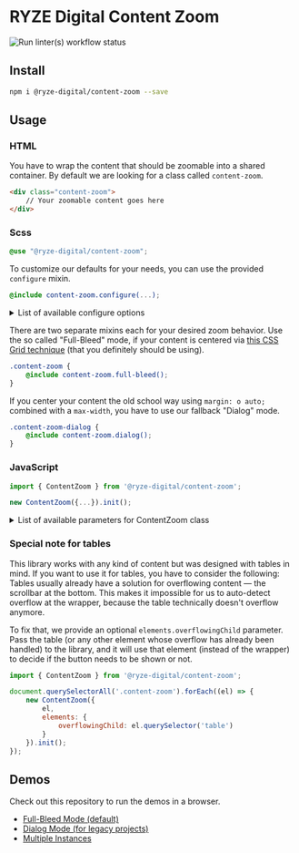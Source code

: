 # RYZE Digital Content Zoom

![Run linter(s) workflow status](https://github.com/ryze-digital/content-zoom/actions/workflows/run-lint.yml/badge.svg)

## Install

```sh
npm i @ryze-digital/content-zoom --save
```

## Usage

### HTML

You have to wrap the content that should be zoomable into a shared container. By default we are looking for a class
called `content-zoom`.

```html
<div class="content-zoom">
    // Your zoomable content goes here
</div>
```

### Scss

```scss
@use "@ryze-digital/content-zoom";
```

To customize our defaults for your needs, you can use the provided `configure` mixin.

```scss
@include content-zoom.configure(...);
```

<details>
<summary>List of available configure options</summary>

| Option                                | Type              | Default       | Description                                       |
|---------------------------------------|-------------------|---------------|---------------------------------------------------|
| full-bleed                            | Map               |               | Config options for the full-bleed mode            |
| full-bleed.max-width                  | Number            | `42rem`       | The maximum width of your centered content column |
| full-bleed.transition                 | Map               |               |                                                   |
| full-bleed.transition.duration        | Number            | `300ms`       |                                                   |
| full-bleed.transition.timing-function | String (Unquoted) | `ease-in-out` |                                                   |
| full-bleed.grid-column                | Map               |               |                                                   |
| full-bleed.grid-column.start          | Number            | `1`           |                                                   |
| full-bleed.grid-column.end            | Number            | `-1`          |                                                   |
| full-bleed.classes                    | Map               |               | Selectors that are used inside our mixins         |
| full-bleed.classes.zoomed             | String (Quoted)   | `"zoom"`      |                                                   |
| dialog                                | Map               |               | Config options for the legacy mode                |
| dialog.transition                     | Map               |               |                                                   |
| dialog.transition.duration            | Number            | `400ms`       |                                                   |
| dialog.transition.timing-function     | String (Unquoted) | `ease`        |                                                   |

Check out [the actual configure mixin](src/styles/_config.scss) for better understanding.
</details>

There are two separate mixins each for your desired zoom behavior. Use the so called "Full-Bleed" mode, if your content
is centered via [this CSS Grid technique](https://www.joshwcomeau.com/css/full-bleed/) (that you definitely should be
using).

```scss
.content-zoom {
    @include content-zoom.full-bleed();
}
```

If you center your content the old school way using `margin: o auto;` combined with a `max-width`, you have to use our
fallback "Dialog" mode.

```scss
.content-zoom-dialog {
    @include content-zoom.dialog();
}
```

### JavaScript

```js
import { ContentZoom } from '@ryze-digital/content-zoom';

new ContentZoom({...}).init();
```

<details>
<summary>List of available parameters for ContentZoom class</summary>

| Option                    | Type        | Default                                                                                                                                      | Description                                                                                                                                                                                            |
|---------------------------|-------------|----------------------------------------------------------------------------------------------------------------------------------------------|--------------------------------------------------------------------------------------------------------------------------------------------------------------------------------------------------------|
| el                        | HTMLElement | <code>document.querySelector('.content-zoom')</code>                                                                                         | Container to which the library should be bound                                                                                                                                                         |
| mode                      | string      | <code>'FullBleed'</code>                                                                                                                     | Switch between default (`'FullBleed'`) and legacy (`'Dialog'`) mode                                                                                                                                    |
| autoDetectOverflow        | boolean     | <code>true</code>                                                                                                                            | If set to `true` the button gets hidden, if there is no overflowing content. If set to `false` the button stays always visible.                                                                        |
| autoDetectZoomability     | boolean     | <code>true</code>                                                                                                                            | If set to `true` the button gets hidden, if zooming wouldn't make the element bigger (for example if the content is the same size as the viewport). If set to `false` the button stays always visible. |
| labels                    | object      | <pre>{<br>&nbsp;&nbsp;zoomIn: 'Expand content',<br>&nbsp;&nbsp;zoomOut: 'Collapse content'<br>}</pre>                                        | Default (button) labels                                                                                                                                                                                |
| elements                  | object      |                                                                                                                                              | Elements used by the library                                                                                                                                                                           |
| elements.overflowingChild | HTMLElement | <code>null</code>                                                                                                                            | An optional child element that can be used to `autoDetectOverflow`. This is needed, if the child element itself already has a solution against overflow (e.g. a `<table>` with a scrollbar)            |
| elements.limitingAncestor | HTMLElement | <code>document.body</code>                                                                                                                   | The element being used to `autoDetectZoomability`                                                                                                                                                      |
| elements.buttonTarget     | HTMLElement | <code>null</code>                                                                                                                            | The element the button gets appended to. If `null` the button becomes the first child of `el`.                                                                                                         |
| classes                   | object      | <pre>{<br>&nbsp;&nbsp;zoomed: 'zoom',<br>&nbsp;&nbsp;button: 'content-zoom-trigger',<br>&nbsp;&nbsp;dialog: 'content-zoom-dialog'<br>}</pre> | Selectors that are used internally or states that will be added to elements                                                                                                                            |
</details>

### Special note for tables

This library works with any kind of content but was designed with tables in mind. If you want to use it for tables, you 
have to consider the following: Tables usually already have a solution for overflowing content — the scrollbar at the 
bottom. This makes it impossible for us to auto-detect overflow at the wrapper, because the table technically doesn't
overflow anymore. 

To fix that, we provide an optional `elements.overflowingChild` parameter. Pass the table (or any other element whose 
overflow has already been handled) to the library, and it will use that element (instead of the wrapper) to decide if
the button needs to be shown or not.

```js
import { ContentZoom } from '@ryze-digital/content-zoom';

document.querySelectorAll('.content-zoom').forEach((el) => {
    new ContentZoom({
        el,
        elements: {
            overflowingChild: el.querySelector('table')
        }   
    }).init();
});
```

## Demos

Check out this repository to run the demos in a browser.

- [Full-Bleed Mode (default)](/demos/full-bleed.html)
- [Dialog Mode (for legacy projects)](/demos/dialog.html)
- [Multiple Instances](/demos/multiple-instances.html)